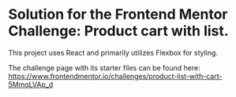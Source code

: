 # Solution for the Frontend Mentor Challenge: Product cart with list.

This project uses React and primarily utilizes Flexbox for styling. 

The challenge page with its starter files can be found here: https://www.frontendmentor.io/challenges/product-list-with-cart-5MmqLVAp_d
